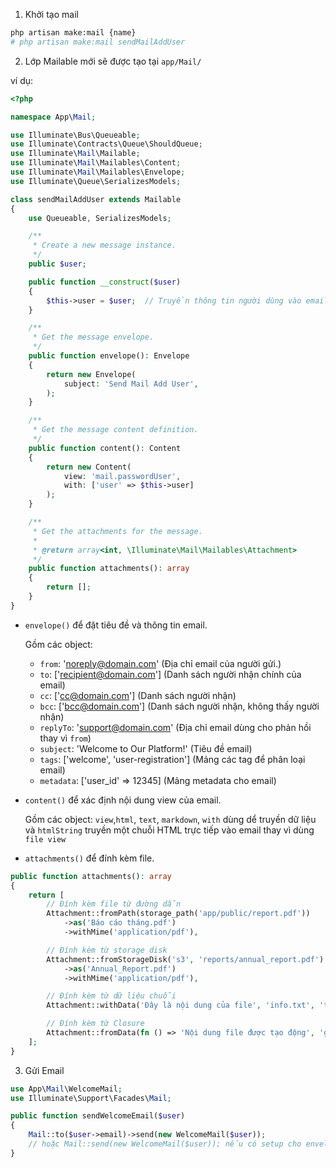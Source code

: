 1) Khởi tạo mail

```sh
php artisan make:mail {name}
# php artisan make:mail sendMailAddUser
```
2) Lớp Mailable mới sẽ được tạo tại `app/Mail/`

ví dụ: 
```php
<?php

namespace App\Mail;

use Illuminate\Bus\Queueable;
use Illuminate\Contracts\Queue\ShouldQueue;
use Illuminate\Mail\Mailable;
use Illuminate\Mail\Mailables\Content;
use Illuminate\Mail\Mailables\Envelope;
use Illuminate\Queue\SerializesModels;

class sendMailAddUser extends Mailable
{
    use Queueable, SerializesModels;

    /**
     * Create a new message instance.
     */
    public $user;

    public function __construct($user)
    {
        $this->user = $user;  // Truyền thông tin người dùng vào email
    }

    /**
     * Get the message envelope.
     */
    public function envelope(): Envelope
    {
        return new Envelope(
            subject: 'Send Mail Add User',
        );
    }

    /**
     * Get the message content definition.
     */
    public function content(): Content
    {
        return new Content(
            view: 'mail.passwordUser',
            with: ['user' => $this->user]
        );
    }

    /**
     * Get the attachments for the message.
     *
     * @return array<int, \Illuminate\Mail\Mailables\Attachment>
     */
    public function attachments(): array
    {
        return [];
    }
}
```

- `envelope()` để đặt tiêu đề và thông tin email.
    
    Gồm các object: 
    - `from`: 'noreply@domain.com' (Địa chỉ email của người gửi.)
    - `to`: ['recipient@domain.com'] (Danh sách người nhận chính của email)
    - `cc`: ['cc@domain.com'] (Danh sách người nhận)
    - `bcc`: ['bcc@domain.com'] (Danh sách người nhận, không thấy người nhận)
    - `replyTo`: 'support@domain.com' (Địa chỉ email dùng cho phản hồi thay vì `from`)
    - `subject`: 'Welcome to Our Platform!' (Tiêu đề email)
    - `tags`: ['welcome', 'user-registration'] (Mảng các tag để phân loại email)
    - `metadata`: ['user_id' => 12345] (Mảng metadata cho email)

- `content()` để xác định nội dung view của email.
    
    Gồm các object: `view`,`html`, `text`, `markdown`, `with` dùng dể truyền dữ liệu và `htmlString` truyền một chuỗi HTML trực tiếp vào email thay vì dùng `file view`

- `attachments()` để đính kèm file.
```php
public function attachments(): array
{
    return [
        // Đính kèm file từ đường dẫn
        Attachment::fromPath(storage_path('app/public/report.pdf'))
            ->as('Báo cáo tháng.pdf')
            ->withMime('application/pdf'),

        // Đính kèm từ storage disk
        Attachment::fromStorageDisk('s3', 'reports/annual_report.pdf')
            ->as('Annual_Report.pdf')
            ->withMime('application/pdf'),

        // Đính kèm từ dữ liệu chuỗi
        Attachment::withData('Đây là nội dung của file', 'info.txt', 'text/plain'),

        // Đính kèm từ Closure
        Attachment::fromData(fn () => 'Nội dung file được tạo động', 'generated_report.txt', 'text/plain'),
    ];
}

```

3) Gửi Email

```php
use App\Mail\WelcomeMail;
use Illuminate\Support\Facades\Mail;

public function sendWelcomeEmail($user)
{
    Mail::to($user->email)->send(new WelcomeMail($user));
    // hoặc Mail::send(new WelcomeMail($user)); nếu có setup cho envelope
}
```
